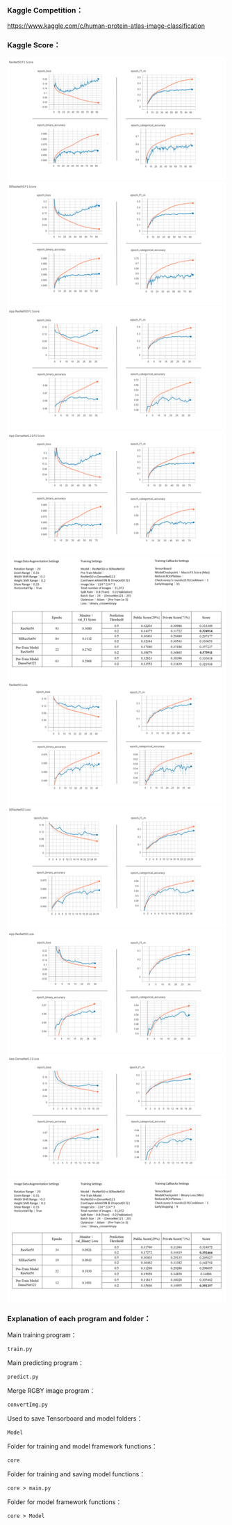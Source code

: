 
### Kaggle Competition：
https://www.kaggle.com/c/human-protein-atlas-image-classification

### Kaggle Score：
![image](./Images/1.PNG)
![image](https://github.com/s74101234/KaggleCompetitions/blob/master/Images/2.PNG)
![image](https://github.com/s74101234/KaggleCompetitions/blob/master/Images/3.PNG)
![image](https://github.com/s74101234/KaggleCompetitions/blob/master/Images/4.PNG)
![image](https://github.com/s74101234/KaggleCompetitions/blob/master/Images/5.PNG)
![image](https://github.com/s74101234/KaggleCompetitions/blob/master/Images/6.PNG)
![image](https://github.com/s74101234/KaggleCompetitions/blob/master/Images/7.PNG)
![image](https://github.com/s74101234/KaggleCompetitions/blob/master/Images/8.PNG)
![image](https://github.com/s74101234/KaggleCompetitions/blob/master/Images/9.PNG)
![image](https://github.com/s74101234/KaggleCompetitions/blob/master/Images/10.PNG)

### Explanation of each program and folder：
Main training program：
```
train.py
```

Main predicting program：
```
predict.py
```

Merge RGBY image program：
```
convertImg.py
```

Used to save Tensorboard and model folders：
```
Model
```

Folder for training and model framework functions：
```
core
```

Folder for training and saving model functions：
```
core > main.py
```

Folder for model framework functions：
```
core > Model
```